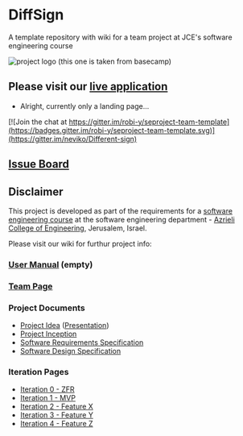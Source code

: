 # DiffSign

A template repository with wiki for a team project at JCE's software engineering course

![project logo (this one is taken from basecamp)](http://klipfolio.com/sites/default/files/integrations/basecamp.png)

## Please visit our [live application](https://demo.reactstarterkit.com/)
- Alright, currently only a landing page...

[![Join the chat at https://gitter.im/robi-y/seproject-team-template](https://badges.gitter.im/robi-y/seproject-team-template.svg)](https://gitter.im/neviko/Different-sign)

## [Issue Board](https://huboard.com/robi-y/seproject-team-template#/)

## Disclaimer
This project is developed as part of the requirements for a [software engineering course](https://github.com/jce-il/se-class/wiki) at the software engineering department - [Azrieli College of Engineering](http://www.jce.ac.il/), Jerusalem, Israel.

Please visit our wiki for furthur project info: 

### [User Manual](../../wiki/user-manual) (empty)

### [Team Page](../../wiki/team-page)

### Project Documents
- [Project Idea](docs/idea.pdf) ([Presentation](docs/idea-slides.pdf))
- [Project Inception](../../wiki/inception)
- [Software Requirements Specification](../../wiki/srs)
- [Software Design Specification](../../wiki/sds)

### Iteration Pages
- [Iteration 0 - ZFR](../../wiki/iter0-zfr)
- [Iteration 1 - MVP]()
- [Iteration 2 - Feature X]()
- [Iteration 3 - Feature Y]()
- [Iteration 4 - Feature Z]()



